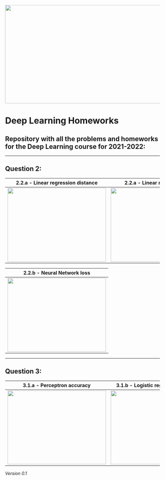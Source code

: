 <img src="https://user-images.githubusercontent.com/11770916/146428163-a6f82506-c18b-4e0a-9517-207432de7f00.png" width="640" height="320">

# Deep Learning Homeworks
## Repository with all the problems and homeworks for the Deep Learning course for 2021-2022:

---

## Question 2:

| 2.2.a -  Linear regression distance  | 2.2.a - Linear regression loss |
| ------------- | ------------- |
| <img src="https://user-images.githubusercontent.com/11770916/147471761-137161b6-f0ac-403b-b154-fc3727691fbb.png" width="320" height="240">  | <img src="https://raw.githubusercontent.com/miguel-arrf/DeepLearning-Course/main/images_q2/q2_2_a_loss.png" width="320" height="240">  |

| 2.2.b - Neural Network loss |
| ------------- |
| <img src="https://raw.githubusercontent.com/miguel-arrf/DeepLearning-Course/main/images_q2/q2_2_b.png" width="320" height="240"> |


---

## Question 3:

| 3.1.a -  Perceptron accuracy  | 3.1.b - Logistic regression accuracy |
| ------------- | ------------- |
| <img src="https://github.com/miguel-arrf/DeepLearning-Course/blob/main/images_q3/q3_1_a.png?raw=true" width="320" height="240">  | <img src="https://github.com/miguel-arrf/DeepLearning-Course/blob/main/images_q3/q3_1_b.png?raw=true" width="320" height="240">  |


*Version 0.1*


